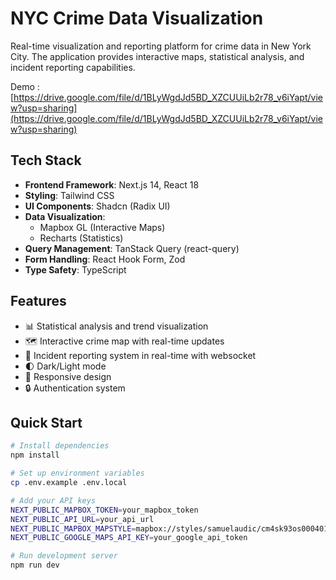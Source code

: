 # NYC Crime Data Visualization

Real-time visualization and reporting platform for crime data in New York City. The application provides interactive maps, statistical analysis, and incident reporting capabilities.

Demo : [https://drive.google.com/file/d/1BLyWgdJd5BD_XZCUUiLb2r78_v6iYapt/view?usp=sharing](https://drive.google.com/file/d/1BLyWgdJd5BD_XZCUUiLb2r78_v6iYapt/view?usp=sharing)

## Tech Stack

- **Frontend Framework**: Next.js 14, React 18
- **Styling**: Tailwind CSS
- **UI Components**: Shadcn (Radix UI)
- **Data Visualization**: 
  - Mapbox GL (Interactive Maps)
  - Recharts (Statistics)
- **Query Management**: TanStack Query (react-query)
- **Form Handling**: React Hook Form, Zod
- **Type Safety**: TypeScript

## Features

- 📊 Statistical analysis and trend visualization
- 🗺️ Interactive crime map with real-time updates
- 📝 Incident reporting system in real-time with websocket
- 🌓 Dark/Light mode
- 📱 Responsive design
- 🔒 Authentication system

## Quick Start

```bash
# Install dependencies
npm install

# Set up environment variables
cp .env.example .env.local

# Add your API keys
NEXT_PUBLIC_MAPBOX_TOKEN=your_mapbox_token
NEXT_PUBLIC_API_URL=your_api_url
NEXT_PUBLIC_MAPBOX_MAPSTYLE=mapbox://styles/samuelaudic/cm4sk93os000401r90nzvc3no
NEXT_PUBLIC_GOOGLE_MAPS_API_KEY=your_google_api_token

# Run development server
npm run dev
